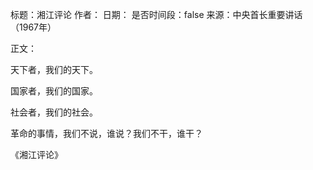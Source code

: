 标题：湘江评论
作者：
日期：
是否时间段：false
来源：中央首长重要讲话（1967年）

正文：

天下者，我们的天下。

国家者，我们的国家。

社会者，我们的社会。

革命的事情，我们不说，谁说？我们不干，谁干？

《湘江评论》

